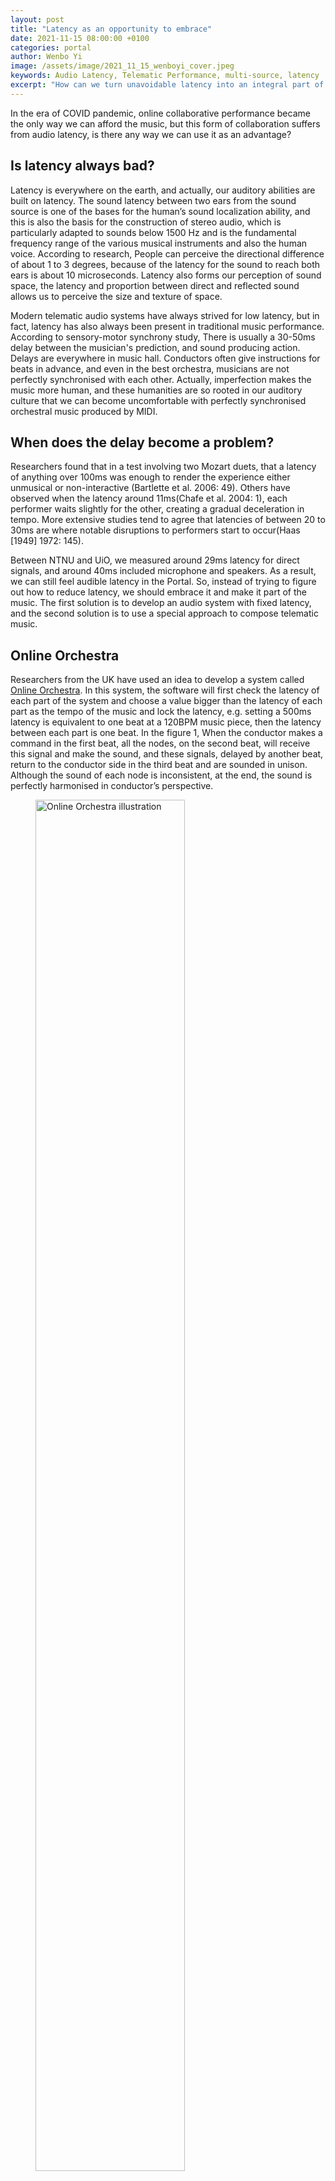 ```yaml
---
layout: post
title: "Latency as an opportunity to embrace"
date: 2021-11-15 08:00:00 +0100
categories: portal
author: Wenbo Yi
image: /assets/image/2021_11_15_wenboyi_cover.jpeg
keywords: Audio Latency, Telematic Performance, multi-source, latency
excerpt: "How can we turn unavoidable latency into an integral part of telematic performance?"
---
```

In the era of COVID pandemic, online collaborative performance became the only way we can afford the music, but this form of collaboration suffers from audio latency, is there any way we can use it as an advantage?

## Is latency always bad?

Latency is everywhere on the earth, and actually, our auditory abilities are built on latency. The sound latency between two ears from the sound source is one of the bases for the human’s sound localization ability, and this is also the basis for the construction of stereo audio, which is particularly adapted to sounds below 1500 Hz and is the fundamental frequency range of the various musical instruments and also the human voice. According to research, People can perceive the directional difference of about 1 to 3 degrees, because of the latency for the sound to reach both ears is about 10 microseconds. Latency also forms our perception of sound space, the latency and proportion between direct and reflected sound allows us to perceive the size and texture of space.

Modern telematic audio systems have always strived for low latency, but in fact, latency has also always been present in traditional music performance. According to sensory-motor synchrony study, There is usually a 30-50ms delay between the musician's prediction, and sound producing action. Delays are everywhere in music hall. Conductors often give instructions for beats in advance, and even in the best orchestra, musicians are not perfectly synchronised with each other. Actually, imperfection makes the music more human, and these humanities are so rooted in our auditory culture that we can become uncomfortable with perfectly synchronised orchestral music produced by MIDI.


## When does the delay become a problem?

Researchers found that in a test involving two Mozart duets, that a latency of anything over 100ms was enough to render the experience either unmusical or non-interactive (Bartlette et al. 2006: 49). Others have observed when the latency around 11ms(Chafe et al. 2004: 1), each performer waits slightly for the other, creating a gradual deceleration in tempo. More extensive studies tend to agree that latencies of between 20 to 30ms are where notable disruptions to performers start to occur(Haas [1949] 1972: 145).

Between NTNU and UiO, we measured around 29ms latency for direct signals, and around 40ms included microphone and speakers.  As a result, we can still feel audible latency in the Portal. So, instead of trying to figure out how to reduce latency, we should embrace it and make it part of the music. The first solution is to develop an audio system with fixed latency, and the second solution is to use a special approach to compose telematic music.


## Online Orchestra

Researchers from the UK have used an idea to develop a system called [Online Orchestra](https://onlineorchestra.com/). In this system, the software will first check the latency of each part of the system and choose a value bigger than the latency of each part as the tempo of the music and lock the latency, e.g. setting a 500ms latency is equivalent to one beat at a 120BPM music piece, then the latency between each part is one beat. In the figure 1, When the conductor makes a command in the first beat, all the nodes, on the second beat, will receive this signal and make the sound, and these signals, delayed by another beat, return to the conductor side in the third beat and are sounded in unison. Although the sound of each node is inconsistent, at the end, the sound is perfectly harmonised in conductor’s perspective.

<figure style="float: none">
   <img src="/assets/image/2021_11_15_wenboyi_figure1.png" alt="Online Orchestra illustration" title="Online Orchestra illustration" width="75%" />
   <figcaption><i>Online Orchestra illustration</i></figcaption>
</figure>



## Composing for latency

#### Texture Distribution
As well as from a technical perspective, we can also compose music for latency using special arrangements. A simple solution is to distribute a texture across the ensemble. This score shows an example of this type of distributed texture. In the music score below, we can see the focus moves from the strings and vocal materials of Node 1 to flutes in Node 2, with the strings imitated in the flutes to smooth the transition. flutes have highly active materials, but this rhythmic activity does not spread to other parts of the ensemble. Latency therefore does not disrupt the overall coherence.
<figure style="float: none">
   <img src="/assets/image/2021_11_15_wenboyi_figure2.png" alt="Texture distribution" title="Texture distribution" width="75%" />
   <figcaption><i>Texture distribution</i></figcaption>
</figure>


#### Polyrhythm and Ostinato

The second method here is to arrange polyrhythm and ostinato for complex rhythm, A rhythmic ostinato is a short, constantly repeated rhythmic pattern, the pattern onset points with respect to each other are less significance, especially under the situation that the latency is locked to one beat. We can know more about Ostinato from the video below:

<figure style="float: none">
   <iframe src="https://drive.google.com/file/d/10zF7AVfMGEQr-qtRyCG_QduUTuygCuxd/preview" width="1024" height="576" frameborder="0" allowfullscreen></iframe>
   <figcaption>Presentation</figcaption>
</figure>

#### Harmony

The third option is to prioritize linear music organization, as opposed to vertical harmonic progression. In other words, the harmony determines the colour of the music, and if we blurs and reduces the harmonic transitions in telematic music, the impact of the delay is reduced. Like the score below, the harmony of the music is not affected even though the music is shifted due to the delay.

<figure style="float: none">
   <img src="/assets/image/2021_11_15_wenboyi_figure3.png" alt="Harmony illustration" title="Harmony illustration" width="75%" />
   <figcaption><i>Texture distribution</i></figcaption>
</figure>


## Conclusion
In summary, we may never get a telematic system with zero latency, but we can embrace latency through rigorous, delicate system design and musical arrangements. Finally, let's listen an excerpt from In Sea Cold Lyonesse, a telematic performance applied the technical and compositional techniques we have just described. this work spread three locations in the UK and involving over 100 musicians. Hope you enjoy it:)


<figure style="float: none">
   <iframe src="https://drive.google.com/file/d/1LZeyPNHGGIkw-w8e0lzT-qMgquBGFu5R/preview" width="1024" height="576" frameborder="0" allowfullscreen></iframe>
   <figcaption>In Sea Cold Lyonesse</figcaption>
</figure>



## References

Braasch, Jonas. (2009). The Telematic Music System: Affordances for a New Instrument to Shape the Music of Tomorrow. Contemporary Music Review, 28:4-5, 421-432, DOI: 10.1080/07494460903422404.

Rofe, Michael and Reuben, Federico (2017). Telematic performance and the challenge of latency. The Journal of Music, Technology and Education. 167–183. ISSN 1752-7074 . https://doi.org/10.1386/jmte.10.2-3.167_1

Rofe, M., & Geelhoed, E. (2017). Composing for a latency-rich environment. Journal of Music, Technology & Education, 10(2-3), 231-255.

Mills R. (2019) Telematics, Art and the Evolution of Networked Music Performance. Springer Series on Cultural Computing. Springer, Cham. https://doi-org.ezproxy.uio.no/10.1007/978-3-319-71039-6_2

Palmer, C., & Demos, A. (2021). Are we in time? How predictive coding and dynamical systems explain musical synchrony.
